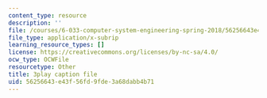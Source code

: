 ```yaml
---
content_type: resource
description: ''
file: /courses/6-033-computer-system-engineering-spring-2018/56256643e43f56fd9fde3a68dabb4b71_r2_-2KW76ec.vtt
file_type: application/x-subrip
learning_resource_types: []
license: https://creativecommons.org/licenses/by-nc-sa/4.0/
ocw_type: OCWFile
resourcetype: Other
title: 3play caption file
uid: 56256643-e43f-56fd-9fde-3a68dabb4b71
---
```

